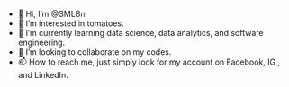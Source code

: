- 👋 Hi, I’m @SMLBn
- 👀 I’m interested in tomatoes.
- 🌱 I’m currently learning data science, data analytics, and software engineering.
- 💞️ I’m looking to collaborate on my codes.
- 📫 How to reach me, just simply look for my account on Facebook,  IG ,  and  LinkedIn.

<!---
SMLBn/SMLBn is a ✨ special ✨ repository because its `README.md` (this file) appears on your GitHub profile.
You can click the Preview link to take a look at your changes.
--->
